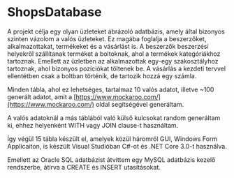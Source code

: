 # ShopsDatabase
A projekt célja egy olyan üzleteket ábrázoló adatbázis, amely által bizonyos szinten vázolom a valós üzleteket. Ez magába foglalja a beszerzőket, alkalmazottakat, termékeket és a vásárlást is. A beszerzők beszerzési helyekről szállítanak terméket a boltoknak, ahol a termékek kategóriákhoz tartoznak. Emellett az üzletben az alkalmazottak egy-egy szakosztályhoz tartoznak, ahol bizonyos pozíciókat töltenek be. A vásárlás a kezdeti tervvel ellentétben csak a boltban történik, de tartozik hozzá egy számla. 

Minden tábla,  ahol ez lehetséges, tartalmaz 10 valós adatot, illetve ~100 generált adatot, amit a [https://www.mockaroo.com/](https://www.mockaroo.com/) oldal segítségével generáltam.

A valós adatoknál a más táblából való külső kulcsokat random generáltam ki, ehhez helyenként WITH vagy JOIN clause-t használtam. 

Így végül 15 tábla készült el, amelyek közül háromról GUI, Windows Form Applicaiton, is készült Visual Studióban C#-ot és .NET Core 3.0-t használva. 

Emellett az Oracle SQL adatbázist átvittem egy MySQL adatbázis kezelő rendszerbe, átírva a CREATE és INSERT utasításokat.

